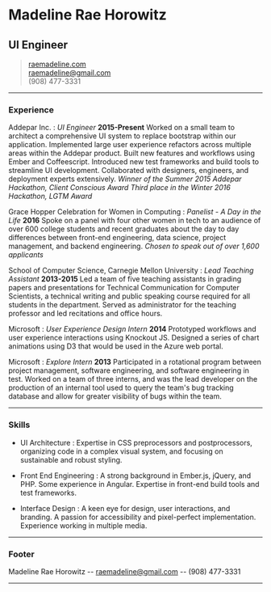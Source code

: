 # Madeline Rae Horowitz
## UI Engineer

> [raemadeline.com](http://www.raemadeline.com)  
> [raemadeline@gmail.com](raemadeline@gmail.com)  
> (908) 477-3331

------

### Experience

Addepar Inc.
: *UI Engineer*
  __2015-Present__
  Worked on a small team to architect a comprehensive UI system to replace bootstrap within our application. Implemented large user experience refactors across multiple areas within the Addepar product. Built new features and workflows using Ember and Coffeescript. Introduced new test frameworks and build tools to streamline UI development. Collaborated with designers, engineers, and deployment experts extensively.
  *Winner of the Summer 2015 Addepar Hackathon, Client Conscious Award*
  *Third place in the Winter 2016 Hackathon, LGTM Award*

Grace Hopper Celebration for Women in Computing
: *Panelist - A Day in the Life*
  __2016__
  Spoke on a panel with four other women in tech to an audience of over 600 college students and recent graduates about the day to day differences between front-end engineering, data science, project management, and backend engineering.
  *Chosen to speak out of over 1,600 applicants*

School of Computer Science, Carnegie Mellon University
: *Lead Teaching Assistant*
  __2013-2015__
  Led a team of five teaching assistants in grading papers and presentations for Technical Communication for Computer Scientists, a technical writing and public speaking course required for all students in the department. Served as administrator for the teaching professor and led recitations and office hours.

Microsoft
: *User Experience Design Intern*
  __2014__
  Prototyped workflows and user experience interactions using Knockout JS. Designed a series of chart animations using D3 that would be used in the Azure web portal.

Microsoft
: *Explore Intern*
  __2013__
  Participated in a rotational program between project management, software engineering, and software engineering in test. Worked on a team of three interns, and was the lead developer on the production of an internal tool used to query the team's bug tracking database and allow for greater visibility of bugs within the team.

-------

### Skills

* UI Architecture
  : Expertise in CSS preprocessors and postprocessors, organizing code in a complex visual system, and focusing on sustainable and robust styling.

* Front End Engineering
  : A strong background in Ember.js, jQuery, and PHP. Some experience in Angular. Expertise in front-end build tools and test frameworks.

* Interface Design
  : A keen eye for design, user interactions, and branding. A passion for accessibility and pixel-perfect implementation. Experience working in multiple media.

------

### Footer

Madeline Rae Horowitz -- [raemadeline@gmail.com](raemadeline@gmail.com) -- (908) 477-3331

------
